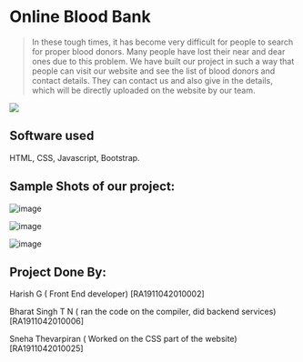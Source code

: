 # Online Blood Bank
> In these tough times, it has become very difficult for people to search for proper blood donors. Many people have lost their near and dear ones due to this problem. We have built our project in such a way that people can visit our website and see the list of blood donors and contact details. They can contact us and also give in the details, which will be directly uploaded on the website by our team.

![](header.png)

## Software used

HTML, CSS, Javascript, Bootstrap.

## Sample Shots of our project:
![image](https://user-images.githubusercontent.com/88699329/139460330-acc7efdd-ae3f-4eae-bdcb-70278b4b5315.png)

![image](https://user-images.githubusercontent.com/88699329/139460393-2aa497fe-60a4-4542-92e3-fcfe2e626247.png)

![image](https://user-images.githubusercontent.com/88699329/139460434-03fcf2e0-8277-494c-b8fb-c69eec13ac0b.png)

## Project Done By:

Harish G ( Front End developer)  [RA1911042010002]

Bharat Singh T N ( ran the code on the compiler, did backend services)  [RA1911042010006]

Sneha Thevarpiran ( Worked on the CSS part of the website)  [RA1911042010025]
